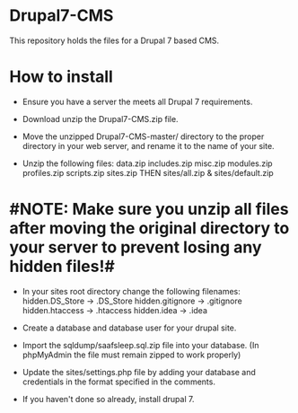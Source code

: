 # Drupal7-CMS

This repository holds the files for a Drupal 7 based CMS.

# How to install 

- Ensure you have a server the meets all Drupal 7 requirements. 

- Download unzip the Drupal7-CMS.zip file.

- Move the unzipped Drupal7-CMS-master/ directory to the proper directory in your web server, and rename it to the name of your site. 

- Unzip the following files: data.zip
                             includes.zip
                             misc.zip
                             modules.zip
                             profiles.zip
                             scripts.zip
                             sites.zip THEN sites/all.zip & sites/default.zip

# #NOTE: Make sure you unzip all files after moving the original directory to your server to prevent losing any hidden files!#

- In your sites root directory change the following filenames: hidden.DS_Store -> .DS_Store
                                                               hidden.gitignore -> .gitignore
                                                               hidden.htaccess -> .htaccess
                                                               hidden.idea -> .idea
                                                               
- Create a database and database user for your drupal site. 

- Import the sqldump/saafsleep.sql.zip file into your database. (In phpMyAdmin the file must remain zipped to work properly)

- Update the sites/settings.php file by adding your database and credentials in the format specified in the comments.

- If you haven't done so already, install drupal 7.

